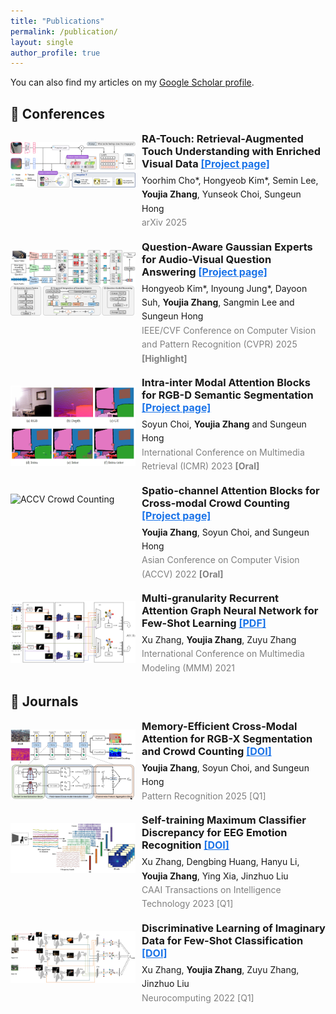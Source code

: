 ```yaml
---
title: "Publications"
permalink: /publication/
layout: single
author_profile: true
---
```



You can also find my articles on my [Google Scholar profile](https://scholar.google.com/citations?hl=zh-CN&user=y3ypGaIAAAAJ&view_op).

## 📝 Conferences 

<img style="float: left; margin: 15px 10px 0px 0px; width: 200px; height: auto;" src="/images/papers/RA-Touch.png">

<div style="overflow: hidden;">
  <h3 style="margin-top: 0; margin-bottom: 6px;">
    RA-Touch: Retrieval-Augmented Touch Understanding with Enriched Visual Data 
    <a href="https://aim-skku.github.io/RA-Touch/" target="_blank" style="font-size: 16px; color: #1a73e8;">[Project page]</a>
  </h3>

  <p style="line-height: 1.6; font-size: 14px; margin: 0;">
    Yoorhim Cho*, Hongyeob Kim*, Semin Lee, <strong>Youjia Zhang</strong>, Yunseok Choi, Sungeun Hong  
    <br>
    <span style="color: gray;">arXiv 2025</span>
  </p>
</div>

<br style="clear: both;" />

<img style="float: left; margin: 15px 10px 0px 0px; width: 200px; height: auto;" src="/images/papers/QA-TIGER.png" alt="QA-TIGER">

<div style="overflow: hidden;">
  <h3 style="margin-top: 0; margin-bottom: 6px;">
    Question-Aware Gaussian Experts for Audio-Visual Question Answering
    <a href="https://aim-skku.github.io/QA-TIGER/" target="_blank" style="font-size: 16px; color: #1a73e8;">[Project page]</a>
  </h3>

  <p style="line-height: 1.6; font-size: 14px; margin: 0;">
    Hongyeob Kim*, Inyoung Jung*, Dayoon Suh, <strong>Youjia Zhang</strong>, Sangmin Lee and Sungeun Hong  
    <br>
    <span style="color: gray;">IEEE/CVF Conference on Computer Vision and Pattern Recognition (CVPR) 2025 <strong>[Highlight]</strong></span>
  </p>
</div>

<br style="clear: both;" />

<img style="float: left; margin: 15px 10px 0px 0px; width: 200px; height: 150;" src="/images/papers/ICMR23.png" alt="ICMR RGB-D">

<div style="overflow: hidden;">
  <h3 style="margin-top: 0; margin-bottom: 6px;">
    Intra-inter Modal Attention Blocks for RGB-D Semantic Segmentation
    <a href="https://aim.skku.edu/publication/international-conference/ima_icmr23" target="_blank" style="font-size: 16px; color: #1a73e8;">[Project page]</a>
  </h3>

  <p style="line-height: 1.6; font-size: 14px; margin: 0;">
    Soyun Choi, <strong>Youjia Zhang</strong> and Sungeun Hong  
    <br>
    <span style="color: gray;">International Conference on Multimedia Retrieval (ICMR) 2023 <strong>[Oral]</strong></span>
  </p>
</div>


<br style="clear: both;" />

<img style="float: left; margin: 15px 10px 0px 0px; width: 200px; height: auto;" src="/images/papers/ACCV22.png" alt="ACCV Crowd Counting">

<div style="overflow: hidden;">
  <h3 style="margin-top: 0; margin-bottom: 6px;">
    Spatio-channel Attention Blocks for Cross-modal Crowd Counting
    <a href="https://aim.skku.edu/publication/international-conference/csca_accv22" target="_blank" style="font-size: 16px; color: #1a73e8;">[Project page]</a>
  </h3>

  <p style="line-height: 1.6; font-size: 14px; margin: 0;">
    <strong>Youjia Zhang</strong>, Soyun Choi, and Sungeun Hong  
    <br>
    <span style="color: gray;">Asian Conference on Computer Vision (ACCV) 2022 <strong>[Oral]</strong></span>
  </p>
</div>

<br style="clear: both;" />


<img style="float: left; margin: 15px 10px 0px 0px; width: 200px; height: auto;" src="/images/papers/MMM21.png" alt="MMM Few-Shot">

<div style="overflow: hidden;">
  <h3 style="margin-top: 0; margin-bottom: 6px;">
    Multi-granularity Recurrent Attention Graph Neural Network for Few-Shot Learning
    <a href="https://doi.org/10.1007/978-3-030-67835-7_13" target="_blank" style="font-size: 16px; color: #1a73e8;">[PDF]</a>
  </h3>

  <p style="line-height: 1.6; font-size: 14px; margin: 0;">
    Xu Zhang, <strong>Youjia Zhang</strong>, Zuyu Zhang  
    <br>
    <span style="color: gray;">International Conference on Multimedia Modeling (MMM) 2021</span>
  </p>
</div>


## 📘 Journals

<img style="float: left; margin: 15px 10px 0px 0px; width: 200px; height: auto;" src="/images/papers/CSCA25.png" alt="Pattern Recognition 2025">

<div style="overflow: hidden;">
  <h3 style="margin-top: 0; margin-bottom: 6px;">
    Memory-Efficient Cross-Modal Attention for RGB-X Segmentation and Crowd Counting
    <a href="https://aim.skku.edu/publication/international-journal" target="_blank" style="font-size: 16px; color: #1a73e8;">[DOI]</a>
  </h3>

  <p style="line-height: 1.6; font-size: 14px; margin: 0;">
    <strong>Youjia Zhang</strong>, Soyun Choi, and Sungeun Hong  
    <br>
    <span style="color: gray;">Pattern Recognition 2025 [Q1]</span>
  </p>
</div>

<br style="clear: both;" />

<img style="float: left; margin: 15px 10px 0px 0px; width: 200px; height: auto;" src="/images/papers/EEG23.png" alt="CAAI Transactions on Intelligence Technology 2023">

<div style="overflow: hidden;">
  <h3 style="margin-top: 0; margin-bottom: 6px;">
    Self-training Maximum Classifier Discrepancy for EEG Emotion Recognition
    <a href="https://doi.org/10.1049/cit2.12174" target="_blank" style="font-size: 16px; color: #1a73e8;">[DOI]</a>
  </h3>

  <p style="line-height: 1.6; font-size: 14px; margin: 0;">
    Xu Zhang, Dengbing Huang, Hanyu Li, <strong>Youjia Zhang</strong>, Ying Xia, Jinzhuo Liu  
    <br>
    <span style="color: gray;">CAAI Transactions on Intelligence Technology 2023 [Q1]</span>
  </p>
</div>

<br style="clear: both;" />


<img style="float: left; margin: 15px 10px 0px 0px; width: 200px; height: auto;" src="/images/papers/Neurocomputing22.png" alt="Neurocomputing 2022">

<div style="overflow: hidden;">
  <h3 style="margin-top: 0; margin-bottom: 6px;">
    Discriminative Learning of Imaginary Data for Few-Shot Classification
    <a href="https://doi.org/10.1016/j.neucom.2021.09.070" target="_blank" style="font-size: 16px; color: #1a73e8;">[DOI]</a>
  </h3>

  <p style="line-height: 1.6; font-size: 14px; margin: 0;">
    Xu Zhang, <strong>Youjia Zhang</strong>, Zuyu Zhang, Jinzhuo Liu  
    <br>
    <span style="color: gray;">Neurocomputing 2022 [Q1]</span>
  </p>
</div>
